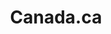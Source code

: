 ---
  contentTitle: Canada.ca
  creator:
    en: Government of Canada, Service Canada, Citizen Service Branch, Integrated Channel Management, Web Strategies and Product Management
    fr: Gouvernement du Canada, Service Canada, Direction générale de service aux citoyens, Gestion intégrée des modes de service, Gestion des stratégies et produits Web
  description:
    en: The Government of Canada website is a single point of access to all programs, services, departments, ministries and organizations of the Government of Canada.
    fr: Le site Web du gouvernement du Canada fournit un point d'accès complet à tous les programmes, services, départements, ministères et organismes du gouvernement du Canada.
  lang: en
  layout: splashpage
  pageclass: splash
  permalink: /
  section: message
  stylesheets:
    - href: "https://wet-boew.github.io/themes-dist/GCWeb/GCWeb/css/messages.min.css"
      integrity: "sha384-ieXF8TlFIWR7tmx2r1qZTrSieCbLCTraxu/hTRWZKzum4jiv2vtalhp+kxa8/WHe"
      crossorigin: "anonymous"
  subject:
    en: Government of Canada, services
    fr: Gouvernement du Canada, services
  title: Canada.ca
---